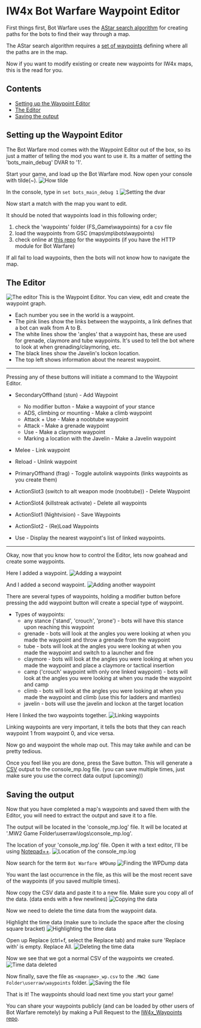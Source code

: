 # IW4x Bot Warfare Waypoint Editor
First things first, Bot Warfare uses the [AStar search algorithm](https://en.wikipedia.org/wiki/A*_search_algorithm) for creating paths for the bots to find their way through a map. 

The AStar search algorithm requires a [set of waypoints](https://en.wikipedia.org/wiki/Graph_(discrete_mathematics)) defining where all the paths are in the map.

Now if you want to modify existing or create new waypoints for IW4x maps, this is the read for you.

## Contents
- [Setting up the Waypoint Editor](#Setting-up-the-Waypoint-Editor)
- [The Editor](#The-Editor)
- [Saving the output](#Saving-the-output)

## Setting up the Waypoint Editor
The Bot Warfare mod comes with the Waypoint Editor out of the box, so its just a matter of telling the mod you want to use it. Its a matter of setting the 'bots_main_debug' DVAR to '1'.

Start your game, and load up the Bot Warfare mod. Now open your console with tilde(~).
![How tilde](/userraw/bw-assets/how-tilde.png)

In the console, type in ```set bots_main_debug 1```
![Setting the dvar](/userraw/bw-assets/wp-editor-debug-dvar.png)

Now start a match with the map you want to edit.

It should be noted that waypoints load in this following order;
1. check the 'waypoints' folder (FS_Game\waypoints) for a csv file
2. load the waypoints from GSC (maps\mp\bots\waypoints)
3. check online at [this repo](https://github.com/ineedbots/iw4x_waypoints) for the waypoints (if you have the HTTP module for Bot Warfare)

If all fail to load waypoints, then the bots will not know how to navigate the map.

## The Editor
![The editor](/userraw/bw-assets/wp-editor-0.png)
This is the Waypoint Editor. You can view, edit and create the waypoint graph.
- Each number you see in the world is a waypoint.
- The pink lines show the links between the waypoints, a link defines that a bot can walk from A to B.
- The white lines show the 'angles' that a waypoint has, these are used for grenade, claymore and tube waypoints. It's used to tell the bot where to look at when grenading/claymoring, etc.
- The black lines show the Javelin's lockon location.
- The top left shows information about the nearest waypoint.

---

Pressing any of these buttons will initiate a command to the Waypoint Editor.

- SecondaryOffhand (stun) - Add Waypoint
  - No modifier button - Make a waypoint of your stance
  - ADS, climbing or mounting - Make a climb waypoint
  - Attack + Use - Make a noobtube waypoint
  - Attack - Make a grenade waypoint
  - Use - Make a claymore waypoint
  - Marking a location with the Javelin - Make a Javelin waypoint

- Melee - Link waypoint

- Reload - Unlink waypoint

- PrimaryOffhand (frag) - Toggle autolink waypoints (links waypoints as you create them)

- ActionSlot3 (switch to alt weapon mode (noobtube)) - Delete Waypoint

- ActionSlot4 (killstreak activate) - Delete all waypoints

- ActionSlot1 (Nightvision) - Save Waypoints

- ActionSlot2 - (Re)Load Waypoints

- Use - Display the nearest waypoint's list of linked waypoints.

---

Okay, now that you know how to control the Editor, lets now goahead and create some waypoints.

Here I added a waypoint.
![Adding a waypoint](/userraw/bw-assets/wp-editor-added.png)

And I added a second waypoint.
![Adding another waypoint](/userraw/bw-assets/wp-editor-added2.png)

There are several types of waypoints, holding a modifier button before pressing the add waypoint button will create a special type of waypoint.
- Types of waypoints:
  - any stance ('stand', 'crouch', 'prone') - bots will have this stance upon reaching this waypoint
  - grenade - bots will look at the angles you were looking at when you made the waypoint and throw a grenade from the waypoint
  - tube - bots will look at the angles you were looking at when you made the waypoint and switch to a launcher and fire
  - claymore - bots will look at the angles you were looking at when you made the waypoint and place a claymore or tactical insertion
  - camp ('crouch' waypoint with only one linked waypoint) - bots will look at the angles you were looking at when you made the waypoint and camp
  - climb - bots will look at the angles you were looking at when you made the waypoint and climb (use this for ladders and mantles)
  - javelin - bots will use the javelin and lockon at the target location

Here I linked the two waypoints together.
![Linking waypoints](/userraw/bw-assets/wp-editor-linked.png)

Linking waypoints are very important, it tells the bots that they can reach waypoint 1 from waypoint 0, and vice versa.

Now go and waypoint the whole map out. This may take awhile and can be pretty tedious.

Once you feel like you are done, press the Save button. This will generate a [CSV](https://en.wikipedia.org/wiki/Comma-separated_values) output to the console_mp.log file. (you can save multiple times, just make sure you use the correct data output (upcoming))

## Saving the output
Now that you have completed a map's waypoints and saved them with the Editor, you will need to extract the output and save it to a file.

The output will be located in the 'console_mp.log' file. It will be located at '.MW2 Game Folder\userraw\logs\console_mp.log'.

The location of your 'console_mp.log' file. Open it with a text editor, I'll be using [Notepad++](https://notepad-plus-plus.org/downloads/).
![Location of the console_mp.log](/userraw/bw-assets/wp-editor-console-log-loc.png)

Now search for the term ```Bot Warfare WPDump```
![Finding the WPDump data](/userraw/bw-assets/wp-editor-find-in-console.png)

You want the last occurrence in the file, as this will be the most recent save of the waypoints (if you saved multiple times).

Now copy the CSV data and paste it to a new file. Make sure you copy all of the data. (data ends with a few newlines)
![Copying the data](/userraw/bw-assets/wp-editor-copy.png)

Now we need to delete the time data from the waypoint data.

Highlight the time data (make sure to include the space after the closing square bracket)
![Highlighting the time data](/userraw/bw-assets/wp-editor-highlight-time.png)

Open up Replace (ctrl+f, select the Replace tab) and make sure 'Replace with' is empty. Replace All.
![Deleting the time data](/userraw/bw-assets/wp-editor-replace-all.png)

Now we see that we got a normal CSV of the waypoints we created.
![Time data deleted](/userraw/bw-assets/wp-editor-replaced.png)

Now finally, save the file as ```<mapname>_wp.csv``` to the ```.MW2 Game Folder\userraw\waypoints``` folder.
![Saving the file](/userraw/bw-assets/wp-editor-save-file.png)

That is it! The waypoints should load next time you start your game!

You can share your waypoints publicly (and can be loaded by other users of Bot Warfare remotely) by making a Pull Request to the [IW4x_Waypoints repo](https://github.com/ineedbots/iw4x_waypoints).
